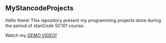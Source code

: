 ## MyStancodeProjects
Hello there!
This repository present my programming projects done during the period of stanCode SC101 course.

Watch my *[DEMO VIDEO!](https://drive.google.com/drive/folders/1yd_dt4Muvr0bmZXKu5ructy5YiXE0OPO?usp=sharing)*

